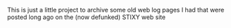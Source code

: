 This is just a little project to archive some old web log pages I had that were posted long ago on the (now defunked) STIXY web site
